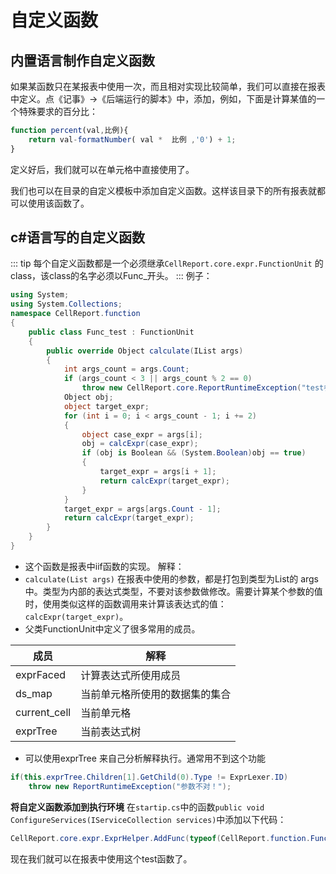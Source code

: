 # 自定义函数 
## 内置语言制作自定义函数
如果某函数只在某报表中使用一次，而且相对实现比较简单，我们可以直接在报表中定义。点《记事》->《后端运行的脚本》中，添加，例如，下面是计算某值的一个特殊要求的百分比：
```js
function percent(val,比例){
    return val-formatNumber( val *  比例 ,'0') + 1;  
}

```
定义好后，我们就可以在单元格中直接使用了。

我们也可以在目录的自定义模板中添加自定义函数。这样该目录下的所有报表就都可以使用该函数了。

## c#语言写的自定义函数
::: tip
每个自定义函数都是一个必须继承`CellReport.core.expr.FunctionUnit` 的class，该class的名字必须以Func_开头。
:::
例子：
```csharp
using System;
using System.Collections;
namespace CellReport.function
{
    public class Func_test : FunctionUnit
    {
        public override Object calculate(IList args)
        {
            int args_count = args.Count;
            if (args_count < 3 || args_count % 2 == 0)
                throw new CellReport.core.ReportRuntimeException("test参数数目不对！应该为2N+1个。");
            Object obj;
            object target_expr;
            for (int i = 0; i < args_count - 1; i += 2)
            {
                object case_expr = args[i];
                obj = calcExpr(case_expr);
                if (obj is Boolean && (System.Boolean)obj == true)
                {
                    target_expr = args[i + 1];
                    return calcExpr(target_expr);
                }
            }
            target_expr = args[args.Count - 1];
            return calcExpr(target_expr);
        }
    }
}
```

- 这个函数是报表中iif函数的实现。
解释：
- `calculate(List args)` 在报表中使用的参数，都是打包到类型为List的 args中。类型为内部的表达式类型，不要对该参数做修改。需要计算某个参数的值时，使用类似这样的函数调用来计算该表达式的值： `calcExpr(target_expr)`。
- 父类FunctionUnit中定义了很多常用的成员。

| 成员 | 解释 |
| ---- | ---- |
| exprFaced | 计算表达式所使用成员 |
| ds_map | 当前单元格所使用的数据集的集合 |
| current_cell | 当前单元格 |
| exprTree | 当前表达式树 |

- 可以使用exprTree 来自己分析解释执行。通常用不到这个功能
~~~csharp
if(this.exprTree.Children[1].GetChild(0).Type != ExprLexer.ID)
	throw new ReportRuntimeException("参数不对！");
~~~

**将自定义函数添加到执行环境**
在`startip.cs`中的函数`public void ConfigureServices(IServiceCollection services)`中添加以下代码：
~~~csharp
CellReport.core.expr.ExprHelper.AddFunc(typeof(CellReport.function.Func_test));
~~~

现在我们就可以在报表中使用这个test函数了。